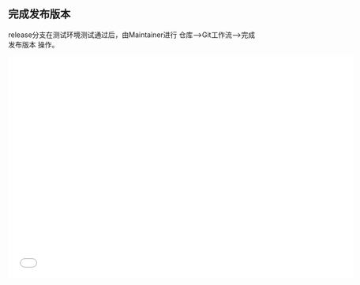 ## 完成发布版本

release分支在测试环境测试通过后，由Maintainer进行 仓库-->Git工作流-->完成发布版本 操作。

<iframe height=450 width=700 src="./../../video/sourcetree/newreleaseDone.mp4" frameborder=0 allowfullscreen></iframe>
